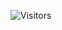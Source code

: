 <!--- P R O F I L E   V I E W S   C O U N T E R S --->
![Visitors](https://hits.seeyoufarm.com/api/count/incr/badge.svg?url=https://github.com/Mellow1213_bg=%23828282&title_bg=%23266CB2&icon=&icon_color=%23E7E7E7&title=hits&edge_flat=false)
